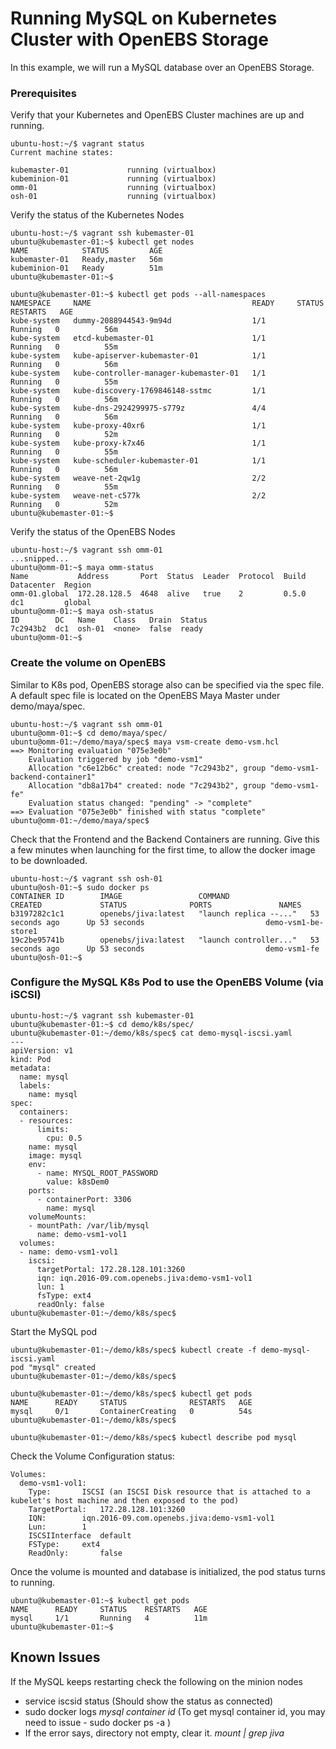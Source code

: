 # Running MySQL on Kubernetes Cluster with OpenEBS Storage

In this example, we will run a MySQL database over an OpenEBS Storage. 

### Prerequisites

Verify that your Kubernetes and OpenEBS Cluster machines are up and running.

```
ubuntu-host:~/$ vagrant status
Current machine states:

kubemaster-01             running (virtualbox)
kubeminion-01             running (virtualbox)
omm-01                    running (virtualbox)
osh-01                    running (virtualbox)
```

Verify the status of the Kubernetes Nodes
```
ubuntu-host:~/$ vagrant ssh kubemaster-01
ubuntu@kubemaster-01:~$ kubectl get nodes
NAME            STATUS         AGE
kubemaster-01   Ready,master   56m
kubeminion-01   Ready          51m
ubuntu@kubemaster-01:~$ 

ubuntu@kubemaster-01:~$ kubectl get pods --all-namespaces
NAMESPACE     NAME                                    READY     STATUS    RESTARTS   AGE
kube-system   dummy-2088944543-9m94d                  1/1       Running   0          56m
kube-system   etcd-kubemaster-01                      1/1       Running   0          55m
kube-system   kube-apiserver-kubemaster-01            1/1       Running   0          56m
kube-system   kube-controller-manager-kubemaster-01   1/1       Running   0          55m
kube-system   kube-discovery-1769846148-sstmc         1/1       Running   0          56m
kube-system   kube-dns-2924299975-s779z               4/4       Running   0          56m
kube-system   kube-proxy-40xr6                        1/1       Running   0          52m
kube-system   kube-proxy-k7x46                        1/1       Running   0          55m
kube-system   kube-scheduler-kubemaster-01            1/1       Running   0          56m
kube-system   weave-net-2qw1g                         2/2       Running   0          55m
kube-system   weave-net-c577k                         2/2       Running   0          52m
ubuntu@kubemaster-01:~$ 

```

Verify the status of the OpenEBS Nodes
```
ubuntu-host:~/$ vagrant ssh omm-01
...snipped...
ubuntu@omm-01:~$ maya omm-status
Name           Address       Port  Status  Leader  Protocol  Build  Datacenter  Region
omm-01.global  172.28.128.5  4648  alive   true    2         0.5.0  dc1         global
ubuntu@omm-01:~$ maya osh-status
ID        DC   Name    Class   Drain  Status
7c2943b2  dc1  osh-01  <none>  false  ready
ubuntu@omm-01:~$ 
```


### Create the volume on OpenEBS 

Similar to K8s pod, OpenEBS storage also can be specified via the spec file. A default spec file is located on the OpenEBS Maya Master under demo/maya/spec. 

```
ubuntu-host:~/$ vagrant ssh omm-01
ubuntu@omm-01:~$ cd demo/maya/spec/
ubuntu@omm-01:~/demo/maya/spec$ maya vsm-create demo-vsm.hcl 
==> Monitoring evaluation "075e3e0b"
    Evaluation triggered by job "demo-vsm1"
    Allocation "c6e12b6c" created: node "7c2943b2", group "demo-vsm1-backend-container1"
    Allocation "db8a17b4" created: node "7c2943b2", group "demo-vsm1-fe"
    Evaluation status changed: "pending" -> "complete"
==> Evaluation "075e3e0b" finished with status "complete"
ubuntu@omm-01:~/demo/maya/spec$ 
```
Check that the Frontend and the Backend Containers are running. Give this a few minutes when launching for the first time, to allow the docker image to be downloaded.

```
ubuntu-host:~/$ vagrant ssh osh-01
ubuntu@osh-01:~$ sudo docker ps
CONTAINER ID        IMAGE                 COMMAND                  CREATED             STATUS              PORTS               NAMES
b3197282c1c1        openebs/jiva:latest   "launch replica --..."   53 seconds ago      Up 53 seconds                           demo-vsm1-be-store1
19c2be95741b        openebs/jiva:latest   "launch controller..."   53 seconds ago      Up 53 seconds                           demo-vsm1-fe
ubuntu@osh-01:~$ 
```

### Configure the MySQL K8s Pod to use the OpenEBS Volume (via iSCSI)

```
ubuntu-host:~/$ vagrant ssh kubemaster-01
ubuntu@kubemaster-01:~$ cd demo/k8s/spec/
ubuntu@kubemaster-01:~/demo/k8s/spec$ cat demo-mysql-iscsi.yaml 
---
apiVersion: v1
kind: Pod
metadata:
  name: mysql
  labels:
    name: mysql
spec:
  containers:
  - resources:
      limits:
        cpu: 0.5
    name: mysql
    image: mysql
    env:
      - name: MYSQL_ROOT_PASSWORD
        value: k8sDem0
    ports:
      - containerPort: 3306
        name: mysql
    volumeMounts:
    - mountPath: /var/lib/mysql
      name: demo-vsm1-vol1
  volumes:
  - name: demo-vsm1-vol1
    iscsi:
      targetPortal: 172.28.128.101:3260      
      iqn: iqn.2016-09.com.openebs.jiva:demo-vsm1-vol1
      lun: 1
      fsType: ext4
      readOnly: false
ubuntu@kubemaster-01:~/demo/k8s/spec$ 
```

Start the MySQL pod
```
ubuntu@kubemaster-01:~/demo/k8s/spec$ kubectl create -f demo-mysql-iscsi.yaml 
pod "mysql" created
ubuntu@kubemaster-01:~/demo/k8s/spec$ 
```

```
ubuntu@kubemaster-01:~/demo/k8s/spec$ kubectl get pods
NAME      READY     STATUS              RESTARTS   AGE
mysql     0/1       ContainerCreating   0          54s
ubuntu@kubemaster-01:~/demo/k8s/spec$ 

ubuntu@kubemaster-01:~/demo/k8s/spec$ kubectl describe pod mysql

```

Check the Volume Configuration status:

```
Volumes:
  demo-vsm1-vol1:
    Type:		ISCSI (an ISCSI Disk resource that is attached to a kubelet's host machine and then exposed to the pod)
    TargetPortal:	172.28.128.101:3260
    IQN:		iqn.2016-09.com.openebs.jiva:demo-vsm1-vol1
    Lun:		1
    ISCSIInterface	default
    FSType:		ext4
    ReadOnly:		false
```

Once the volume is mounted and database is initialized, the pod status turns to running. 

```
ubuntu@kubemaster-01:~$ kubectl get pods
NAME      READY     STATUS    RESTARTS   AGE
mysql     1/1       Running   4          11m
ubuntu@kubemaster-01:~$ 
```

## Known Issues
If the MySQL keeps restarting check the following on the minion nodes
- service iscsid status
  (Should show the status as connected)
- sudo docker logs *mysql container id*
  (To get mysql container id, you may need to issue - sudo docker ps -a )
- If the error says, directory not empty, clear it. *mount | grep jiva*

